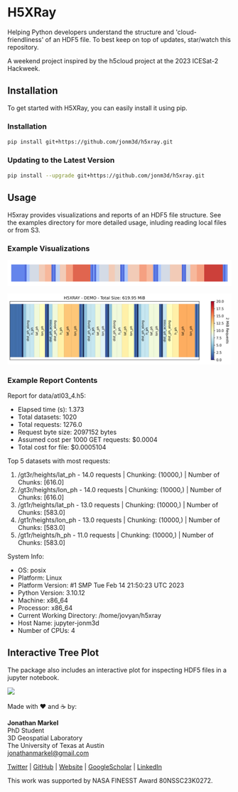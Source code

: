 # H5XRay

Helping Python developers understand the structure and 'cloud-friendliness' of an HDF5 file. To best keep on top of updates, star/watch this repository.

A weekend project inspired by the h5cloud project at the 2023 ICESat-2 Hackweek.

## Installation

To get started with H5XRay, you can easily install it using pip.

### Installation

```bash
pip install git+https://github.com/jonm3d/h5xray.git
```

### Updating to the Latest Version

```bash
pip install --upgrade git+https://github.com/jonm3d/h5xray.git
```

## Usage

H5xray provides visualizations and reports of an HDF5 file structure. See the examples directory for more detailed usage, inluding reading local files or from S3.

### Example Visualizations

![Default Plot](examples/img/barcode.png)

![Options Plot](examples/img/options_all.png)

### Example Report Contents

Report for data/atl03_4.h5:

- Elapsed time (s): 1.373
- Total datasets: 1020
- Total requests: 1276.0
- Request byte size: 2097152 bytes
- Assumed cost per 1000 GET requests: $0.0004
- Total cost for file: $0.0005104

Top 5 datasets with most requests:

1. /gt3r/heights/lat_ph - 14.0 requests | Chunking: (10000,) | Number of Chunks: [616.0]
2. /gt3r/heights/lon_ph - 14.0 requests | Chunking: (10000,) | Number of Chunks: [616.0]
3. /gt1r/heights/lat_ph - 13.0 requests | Chunking: (10000,) | Number of Chunks: [583.0]
4. /gt1r/heights/lon_ph - 13.0 requests | Chunking: (10000,) | Number of Chunks: [583.0]
5. /gt1r/heights/h_ph - 11.0 requests | Chunking: (10000,) | Number of Chunks: [583.0]

System Info:

- OS: posix
- Platform: Linux
- Platform Version: #1 SMP Tue Feb 14 21:50:23 UTC 2023
- Python Version: 3.10.12
- Machine: x86_64
- Processor: x86_64
- Current Working Directory: /home/jovyan/h5xray
- Host Name: jupyter-jonm3d
- Number of CPUs: 4

## Interactive Tree Plot

The package also includes an interactive plot for inspecting HDF5 files in a jupyter notebook.

<img src="examples/img/tree.gif" width="600" />

Made with ❤️ and ☕️ by:

__Jonathan Markel__<br />
PhD Student<br />
3D Geospatial Laboratory<br />
The University of Texas at Austin<br />
<jonathanmarkel@gmail.com><br />

[Twitter](https://twitter.com/jonm3d) | [GitHub](https://github.com/jonm3d) | [Website](http://j3d.space) | [GoogleScholar](https://scholar.google.com/citations?user=KwxwFgYAAAAJ&hl=en) | [LinkedIn](https://www.linkedin.com/in/j-markel/)

This work was supported by NASA FINESST Award 80NSSC23K0272.
